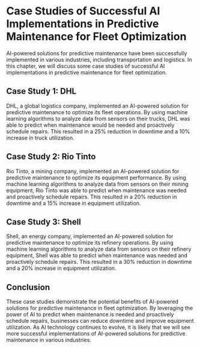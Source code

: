 Case Studies of Successful AI Implementations in Predictive Maintenance for Fleet Optimization
====================================================================================================================================================================

AI-powered solutions for predictive maintenance have been successfully implemented in various industries, including transportation and logistics. In this chapter, we will discuss some case studies of successful AI implementations in predictive maintenance for fleet optimization.

Case Study 1: DHL
-----------------

DHL, a global logistics company, implemented an AI-powered solution for predictive maintenance to optimize its fleet operations. By using machine learning algorithms to analyze data from sensors on their trucks, DHL was able to predict when maintenance would be needed and proactively schedule repairs. This resulted in a 25% reduction in downtime and a 10% increase in truck utilization.

Case Study 2: Rio Tinto
-----------------------

Rio Tinto, a mining company, implemented an AI-powered solution for predictive maintenance to optimize its equipment performance. By using machine learning algorithms to analyze data from sensors on their mining equipment, Rio Tinto was able to predict when maintenance was needed and proactively schedule repairs. This resulted in a 20% reduction in downtime and a 15% increase in equipment utilization.

Case Study 3: Shell
-------------------

Shell, an energy company, implemented an AI-powered solution for predictive maintenance to optimize its refinery operations. By using machine learning algorithms to analyze data from sensors on their refinery equipment, Shell was able to predict when maintenance was needed and proactively schedule repairs. This resulted in a 30% reduction in downtime and a 20% increase in equipment utilization.

Conclusion
----------

These case studies demonstrate the potential benefits of AI-powered solutions for predictive maintenance in fleet optimization. By leveraging the power of AI to predict when maintenance is needed and proactively schedule repairs, businesses can reduce downtime and improve equipment utilization. As AI technology continues to evolve, it is likely that we will see more successful implementations of AI-powered solutions for predictive maintenance in various industries.
